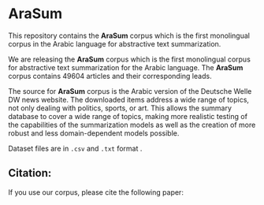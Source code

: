 # AraSum 


This repository contains the **AraSum** corpus which is the first monolingual corpus in the Arabic language for abstractive text summarization.



We are releasing the **AraSum** corpus which is the first monolingual corpus for abstractive text summarization for the Arabic language. The **AraSum** corpus contains 49604 articles and their corresponding leads.


The source for **AraSum** corpus is the Arabic version of the Deutsche Welle DW news website. The downloaded items address a wide range of topics, not only dealing with politics, sports, or art. This allows the summary database to cover a wide range of topics, making more realistic testing of the capabilities of the summarization models as well as the creation of more robust and less domain-dependent models possible.


Dataset files are in ```.csv``` and ```.txt``` format . <!-- One example is given below in the ```.txt``` format:-->



## Citation: 
If you use our corpus, please cite the following paper: 


<!--Arab Summarization Corpus -->


